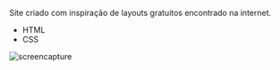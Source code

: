 Site criado com inspiração de layouts gratuitos encontrado na internet.

<ul>
  <li>HTML</li>
  <li>CSS</li>
</ul>

![screencapture](https://user-images.githubusercontent.com/41700939/72856504-76dbca80-3c99-11ea-830b-5067c77b529d.png)

